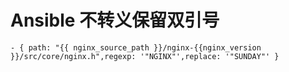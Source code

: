 # Ansible 不转义保留双引号
```
- { path: "{{ nginx_source_path }}/nginx-{{nginx_version }}/src/core/nginx.h",regexp: '"NGINX"',replace: '"SUNDAY"' }
```



